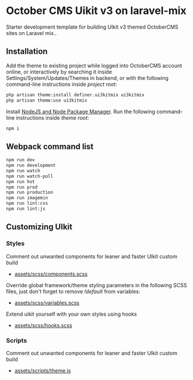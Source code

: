 # October CMS Uikit v3 on laravel-mix
Starter development template for building UIkit v3 themed OctoberCMS sites on Laravel mix..

## Installation
Add the theme to existing project while logged into OctoberCMS account online,
or interactively by searching it inside Settings/System/Updates/Themes in backend,
or with the following command-line instructions inside *project root*:

```bash
php artisan theme:install definer.ui3kitmix ui3kitmix
php artisan theme:use ui3kitmix
```
Install [NodeJS and Node Package Manager](https://nodejs.org/en/).
Run the following command-line instructions inside *theme root*:
```bash
npm i
```

## Webpack command list
```bash
npm run dev
npm run development
npm run watch
npm run watch-poll
npm run hot
npm run prod
npm run production
npm run imagemin
npm run lint:css
npm run lint:js
```

## Customizing UIkit

### Styles
Comment out unwanted components for leaner and faster UIkit custom build
- [assets/scss/components.scss](https://github.com/definer/octobercms-uikit3-laravel-mix/blob/master/assets/scss/components.scss)

Override global framework/theme styling parameters in the following SCSS files, just don't forget to remove *!default* from variables:
- [assets/scss/variables.scss](https://github.com/definer/octobercms-uikit3-laravel-mix/blob/master/assets/scss/variables.scss)

Extend uikit yourself with your own styles using hooks
- [assets/scss/hooks.scss](https://github.com/definer/octobercms-uikit3-laravel-mix/blob/master/assets/scss/hooks.scss)

### Scripts
Comment out unwanted components for leaner and faster UIkit custom build
- [assets/scripts/theme.js](https://github.com/definer/octobercms-uikit3-laravel-mix/blob/master/assets/scripts/theme.js)
